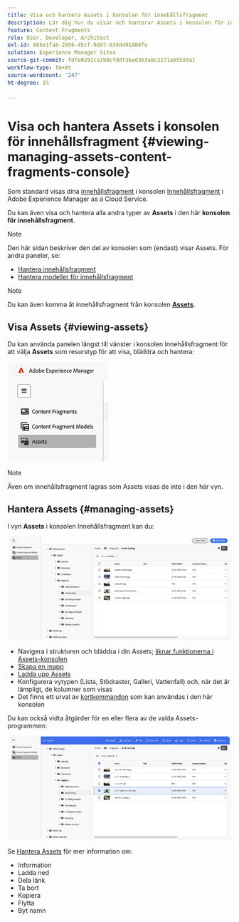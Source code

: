 ```yaml
---
title: Visa och hantera Assets i konsolen för innehållsfragment
description: Lär dig hur du visar och hanterar Assets i konsolen för innehållsfragment i Adobe Experience Manager as a Cloud Service.
feature: Content Fragments
role: User, Developer, Architect
exl-id: 865e1fa8-2956-45cf-9dd7-034d491808fe
solution: Experience Manager Sites
source-git-commit: fdfe0291ca190cfddf3bed363a8c2271a65593a1
workflow-type: tm+mt
source-wordcount: '247'
ht-degree: 1%

---
```


# Visa och hantera Assets i konsolen för innehållsfragment {#viewing-managing-assets-content-fragments-console}

Som standard visas dina [innehållsfragment](/help/sites-cloud/administering/content-fragments/overview.md) i konsolen [Innehållsfragment](/help/sites-cloud/administering/content-fragments/overview.md#content-fragments-console) i Adobe Experience Manager as a Cloud Service.

Du kan även visa och hantera alla andra typer av **Assets** i den här **konsolen för innehållsfragment**.

>[!NOTE]
>
>Den här sidan beskriver den del av konsolen som (endast) visar Assets. För andra paneler, se:
>
>* [Hantera innehållsfragment](/help/sites-cloud/administering/content-fragments/managing.md)
>* [Hantera modeller för innehållsfragment](/help/sites-cloud/administering/content-fragments/managing-content-fragment-models.md)

>[!NOTE]
>
>Du kan även komma åt innehållsfragment från konsolen **[Assets](/help/assets/overview.md)**.

## Visa Assets {#viewing-assets}

Du kan använda panelen längst till vänster i konsolen Innehållsfragment för att välja **Assets** som resurstyp för att visa, bläddra och hantera:

![Konsolen för innehållsfragment - navigering](/help/sites-cloud/administering/content-fragments/assets/cf-console-assets-navigation.png)

>[!NOTE]
>
>Även om innehållsfragment lagras som Assets visas de inte i den här vyn.

## Hantera Assets {#managing-assets}

I vyn **Assets** i konsolen Innehållsfragment kan du:

![Konsolen för innehållsfragment - bläddra bland resurser](/help/sites-cloud/administering/content-fragments/assets/cf-console-assets-browse.png)

* Navigera i strukturen och bläddra i din Assets; [liknar funktionerna i Assets-konsolen](/help/assets/navigate-assets-view.md)
* [Skapa en mapp](/help/assets/manage-digital-assets.md#creating-folders)
* [Ladda upp Assets](/help/assets/add-delete-assets-view.md)
* Konfigurera vytypen (Lista, Stödraster, Galleri, Vattenfall) och, när det är lämpligt, de kolumner som visas
* Det finns ett urval av [kortkommandon](/help/sites-cloud/administering/content-fragments/keyboard-shortcuts.md) som kan användas i den här konsolen

Du kan också vidta åtgärder för en eller flera av de valda Assets-programmen:

![Konsolen för innehållsfragment - åtgärder för den valda resursen](/help/sites-cloud/administering/content-fragments/assets/cf-console-assets-actions.png)

Se [Hantera Assets](/help/assets/manage-organize-assets-view.md) för mer information om:

* Information
* Ladda ned
* Dela länk
* Ta bort
* Kopiera
* Flytta
* Byt namn

